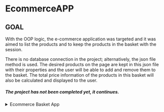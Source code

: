 # EcommerceAPP

## GOAL
With the OOP logic, the e-commerce application was targeted and it was aimed to list the products and to keep the products in the basket with the session.

There is no database connection in the project; alternatively, the json file method is used. The desired products on the page are kept in this json file with their properties and the user will be able to add and remove them to the basket. The total price information of the products in this basket will also be calculated and displayed to the user.

##### The project has not been completed yet, it continues.

<details>
  <summary>Ecommerce Basket App</summary>

- HomePage


</details>
